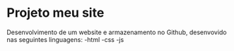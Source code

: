 # Projeto meu site
Desenvolvimento de um website e armazenamento no Github, desenvovido nas seguintes linguagens:
-html
-css
-js
